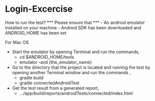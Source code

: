 # Login-Excercise
How to run the test? 
*** Please ensure that ***
    - An andriod emulator installed on your machine
    - Android SDK has been downloaded and ANDROID_HOME has been set

For Mac OS
- Start the emulator by opening Terminal and run the commands, 
    - cd $ANDROID_HOME/tools
    - emulator -avd {the_emulator_name}
- Go to the directory that the project is located and running the test by opening another Terminal window and run the commands , 
    - gradle build
    - gradle connectedAndroidTest 
- Get the test result from a generated report, 
    - …/app/build/reports/androidTests/connected/index.html
